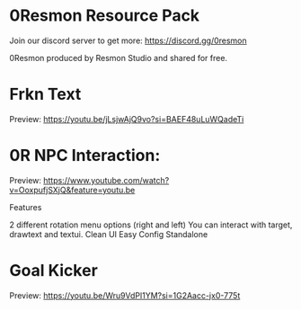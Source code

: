 # 0Resmon Resource Pack

Join our discord server to get more: https://discord.gg/0resmon

0Resmon produced by Resmon Studio and shared for free.

# Frkn Text
Preview: https://youtu.be/jLsjwAjQ9vo?si=BAEF48uLuWQadeTi

# 0R NPC Interaction: 
Preview: https://www.youtube.com/watch?v=OoxpufjSXjQ&feature=youtu.be

Features

2 different rotation menu options (right and left)
You can interact with target, drawtext and textui. 
Clean UI 
Easy Config 
Standalone

# Goal Kicker
Preview: https://youtu.be/Wru9VdPl1YM?si=1G2Aacc-jx0-775t
